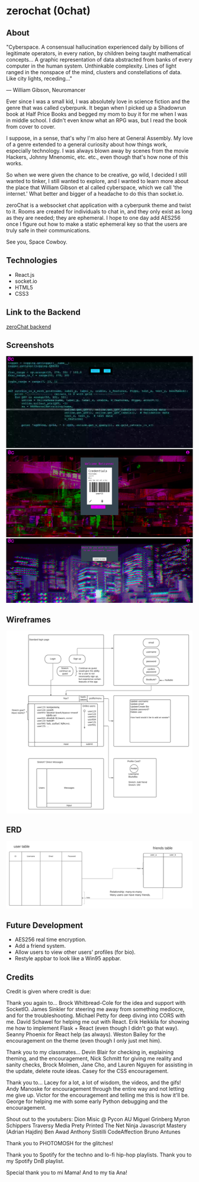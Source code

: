 # zerochat (0chat)

## About

"Cyberspace. A consensual hallucination experienced daily by billions of legitimate operators, in every nation, by children being taught mathematical concepts... A graphic representation of data abstracted from banks of every computer in the human system. Unthinkable complexity. Lines of light ranged in the nonspace of the mind, clusters and constellations of data. Like city lights, receding..."

― William Gibson, Neuromancer

Ever since I was a small kid, I was absolutely love in science fiction and the genre that was called cyberpunk. It began when I picked up a Shadowrun book at Half Price Books and begged my mom to buy it for me when I was in middle school. I didn't even know what an RPG was, but I read the book from cover to cover. 

I suppose, in a sense, that's why I'm also here at General Assembly. My love of a genre extended to a general curiosity about how things work, especially technology. I was always blown away by scenes from the movie Hackers, Johnny Mnenomic, etc. etc., even though that's how none of this works.

So when we were given the chance to be creative, go wild, I decided I still wanted to tinker, I still wanted to explore, and I wanted to learn more about the place that William Gibson et al called cyberspace, which we call 'the internet.' What better and bigger of a headache to do this than socket.io.

zeroChat is a websocket chat application with a cyberpunk theme and twist to it. Rooms are created for individuals to chat in, and they only exist as long as they are needed; they are ephemeral. I hope to one day add AES256 once I figure out how to make a static ephemeral key so that the users are truly safe in their communications.

See you, Space Cowboy.


## Technologies

* React.js
* socket.io
* HTML5
* CSS3

## Link to the Backend

[zeroChat backend](https://github.com/mgcarbonell/zerochat-backend)

## Screenshots

![login](./public/images/landingscreen.png)
![credentials](./public/images/credentialscreen.png)
![joinroomscreen](./public/images/joinroomscreen.png)

## Wireframes

![wireframe](./public/images/basicwireframes.png)

## ERD

![ERD](./public/images/zerochaterd.png)

## Future Development

* AES256 real time encryption.
* Add a friend system.
* Allow users to view other users' profiles (for bio).
* Restyle appbar to look like a Win95 appbar.

## Credits

Credit is given where credit is due:

Thank you again to... 
Brock Whitbread-Cole for the idea and support with SocketIO.
James Sinkler for steering me away from something mediocre, and for the troubleshooting.
Michael Petty for deep diving into CORS with me.
David Schawel for helping me out with React.
Erik Heikkila for showing me how to implement Flask + React (even though I didn't go that way).
Seanny Phoenix for React help (as always).
Weston Bailey for the encouragement on the theme (even though I only just met him).

Thank you to my classmates...
Devin Blair for checking in, explaining theming, and the encouragement,
Nick Schmitt for giving me reality and sanity checks,
Brock Molmen, Jane Cho, and Lauren Nguyen for assisting in the update, delete route ideas.
Casey for the CSS encouragement.

Thank you to...
Lacey for a lot, a lot of wisdom, the videos, and the gifs!
Andy Manoske for encouragement through the entire way and not letting me give up.
Victor for the encouragement and telling me this is how it'll be.
George for helping me with some early Python debugging and the encouragement.

Shout out to the youtubers:
Dion Misic @ Pycon AU
Miguel Grinberg
Myron Schippers
Traversy Media
Prety Printed
The Net Ninja
Javascript Mastery (Adrian Hajdin)
Ben Awad
Anthony Sistilli
CodeAffection
Bruno Antunes

Thank you to PHOTOMOSH for the glitches!

Thank you to Spotify for the techno and lo-fi hip-hop playlists.
Thank you to my Spotify DnB playlist.

Special thank you to mi Mama! And to my tia Ana!